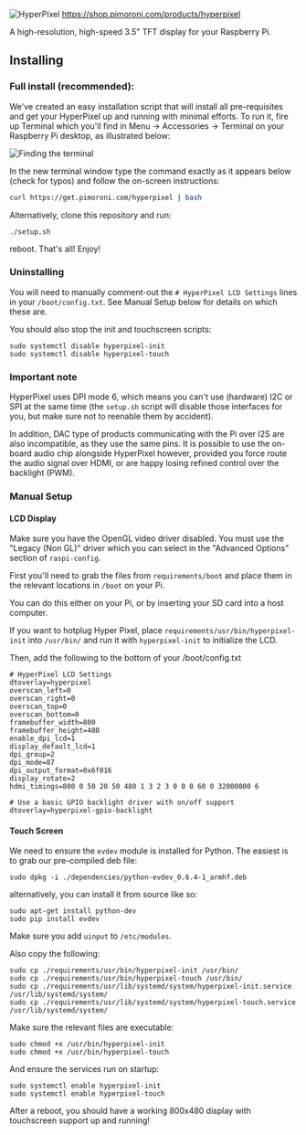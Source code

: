 ![HyperPixel](https://ci6.googleusercontent.com/proxy/YfpDcYSZFXtvv1LQvBIXDtw6FxcszF5TjyhccIQHJGkMGMoEGhPKsX99aFiLl7Ktj13uP6MotUZTroGpkaCQ_bvAYkEa9yt6EXYCE5IG8XOjdZDZvC7eOkdljnwDpWjn20xakMVj__3ktnf8AKg9oPtRSTU7TmNkin670P8=s0-d-e1-ft#https://gallery.mailchimp.com/96bc28d6ec83869a3f0b79a62/images/bfd012fb-9ad5-4fc8-9d9c-9c66a9ecb80d.png)
https://shop.pimoroni.com/products/hyperpixel

A high-resolution, high-speed 3.5" TFT display for your Raspberry Pi.

## Installing

### Full install (recommended):

We've created an easy installation script that will install all pre-requisites and get your HyperPixel up and running with minimal efforts. To run it, fire up Terminal which you'll find in Menu -> Accessories -> Terminal
on your Raspberry Pi desktop, as illustrated below:

![Finding the terminal](http://get.pimoroni.com/resources/github-repo-terminal.png)

In the new terminal window type the command exactly as it appears below (check for typos) and follow the on-screen instructions:

```bash
curl https://get.pimoroni.com/hyperpixel | bash
```

Alternatively, clone this repository and run:

```
./setup.sh
```

reboot. That's all! Enjoy!

### Uninstalling

You will need to manually comment-out the `# HyperPixel LCD Settings` lines in your `/boot/config.txt`. See Manual Setup below for details on which these are.

You should also stop the init and touchscreen scripts:

```
sudo systemctl disable hyperpixel-init
sudo systemctl disable hyperpixel-touch
```

### Important note

HyperPixel uses DPI mode 6, which means you can't use (hardware) I2C or SPI at the same time (the `setup.sh` script will disable those interfaces for you, but make sure not to reenable them by accident).

In addition, DAC type of products communicating with the Pi over I2S are also incompatible, as they use the same pins. It is possible to use the on-board audio chip alongside HyperPixel however, provided you force route the audio signal over HDMI, or are happy losing refined control over the backlight (PWM).

### Manual Setup

#### LCD Display

Make sure you have the OpenGL video driver disabled. You must use the "Legacy (Non GL)" driver which you can select in the "Advanced Options" section of `raspi-config`.

First you'll need to grab the files from `requirements/boot` and place them in the relevant locations in `/boot` on your Pi.

You can do this either on your Pi, or by inserting your SD card into a host computer.

If you want to hotplug Hyper Pixel, place `requirements/usr/bin/hyperpixel-init` into `/usr/bin/` and run it with `hyperpixel-init` to initialize the LCD.

Then, add the following to the bottom of your /boot/config.txt

```
# HyperPixel LCD Settings
dtoverlay=hyperpixel
overscan_left=0
overscan_right=0
overscan_top=0
overscan_bottom=0
framebuffer_width=800
framebuffer_height=480
enable_dpi_lcd=1
display_default_lcd=1
dpi_group=2
dpi_mode=87
dpi_output_format=0x6f016
display_rotate=2
hdmi_timings=800 0 50 20 50 480 1 3 2 3 0 0 0 60 0 32000000 6

# Use a basic GPIO backlight driver with on/off support
dtoverlay=hyperpixel-gpio-backlight
```

#### Touch Screen

We need to ensure the `evdev` module is installed for Python. The easiest is to grab our pre-compiled deb file:

```
sudo dpkg -i ./dependencies/python-evdev_0.6.4-1_armhf.deb
```

alternatively, you can install it from source like so:

```
sudo apt-get install python-dev
sudo pip install evdev
```

Make sure you add `uinput` to `/etc/modules`.

Also copy the following:

```
sudo cp ./requirements/usr/bin/hyperpixel-init /usr/bin/
sudo cp ./requirements/usr/bin/hyperpixel-touch /usr/bin/
sudo cp ./requirements/usr/lib/systemd/system/hyperpixel-init.service /usr/lib/systemd/system/
sudo cp ./requirements/usr/lib/systemd/system/hyperpixel-touch.service /usr/lib/systemd/system/
```

Make sure the relevant files are executable:

```
sudo chmod +x /usr/bin/hyperpixel-init
sudo chmod +x /usr/bin/hyperpixel-touch
```

And ensure the services run on startup:

```
sudo systemctl enable hyperpixel-init
sudo systemctl enable hyperpixel-touch
```

After a reboot, you should have a working 800x480 display with touchscreen support up and running!
